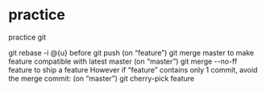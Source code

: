 practice
========

practice git

git rebase -i @{u} before git push
(on “feature”) git merge master to make feature compatible with latest master
(on “master”) git merge --no-ff feature to ship a feature
However if “feature” contains only 1 commit, avoid the merge commit:
(on “master”) git cherry-pick feature
